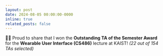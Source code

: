```yaml
---
layout: post
date: 2024-08-05 00:00:00-0000
inline: true
related_posts: false
---
```


👨‍🏫 Proud to share that I won the **Outstanding TA of the Semester Award** for the **Wearable User Interface (CS486)** lecture at KAIST! *(22 out of 154 TAs selected)*
